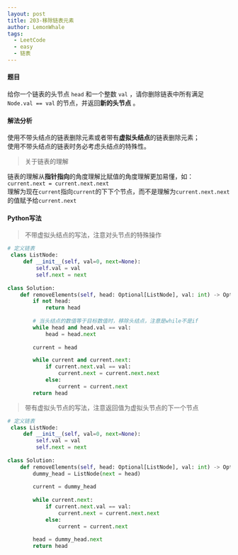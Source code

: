 ```yaml
---
layout: post
title: 203-移除链表元素
author: LemonWhale
tags:
  - LeetCode
  - easy
  - 链表
---
```

#### 题目
   
给你一个链表的头节点 `head` 和一个整数 `val` ，请你删除链表中所有满足 `Node.val == val` 的节点，并返回**新的头节点** 。
#### 解法分析
使用不带头结点的链表删除元素或者带有**虚拟头结点**的链表删除元素；    
使用不带头结点的链表时务必考虑头结点的特殊性。

> 关于链表的理解   

链表的理解从**指针指向**的角度理解比赋值的角度理解更加易懂，如：   
`current.next = current.next.next `     
理解为现在`current`指向`current`的下下个节点，而不是理解为`current.next.next`的值赋予给`current.next`     
#### Python写法    

>不带虚拟头结点的写法，注意对头节点的特殊操作   
```Python
# 定义链表
 class ListNode:
     def __init__(self, val=0, next=None):
         self.val = val
         self.next = next
         
class Solution:
    def removeElements(self, head: Optional[ListNode], val: int) -> Optional[ListNode]:
        if not head:
            return head
        
        # 当头结点的数值等于目标数值时，移除头结点，注意是while不是if
        while head and head.val == val:
            head = head.next
        
        current = head

        while current and current.next:
            if current.next.val == val:
                current.next = current.next.next
            else:
                current = current.next        
        return head
```

> 带有虚拟头节点的写法，注意返回值为虚拟头节点的下一个节点    
```Python
# 定义链表
 class ListNode:
     def __init__(self, val=0, next=None):
         self.val = val
         self.next = next
         
class Solution:
    def removeElements(self, head: Optional[ListNode], val: int) -> Optional[ListNode]:
        dummy_head = ListNode(next = head)
        
        current = dummy_head
        
        while current.next:
            if current.next.val == val:
                current.next = current.next.next
            else:
                current = current.next
                
        head = dummy_head.next
        return head
```